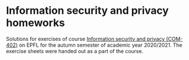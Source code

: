 # Information security and privacy homeworks

Solutions for exercises of course [Information security and privacy (COM-402)](https://com402.epfl.ch/) on EPFL for the autumn semester of academic year 2020/2021. The exercise sheets were handed out as a part of the course.

